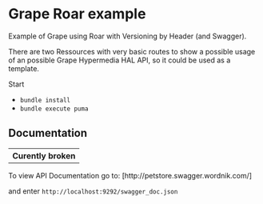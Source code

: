 # Grape Roar example

Example of Grape using Roar with Versioning by Header (and Swagger).

There are two Ressources with very basic routes to show a possible usage of an possible Grape Hypermedia HAL API, so it could be used as a template.

Start

* `bundle install`
* `bundle execute puma`

## Documentation

<table>
 <tr> <th> Curently broken </th></tr>
</table>
To view API Documentation go to:
[http://petstore.swagger.wordnik.com/]

and enter `http://localhost:9292/swagger_doc.json`


